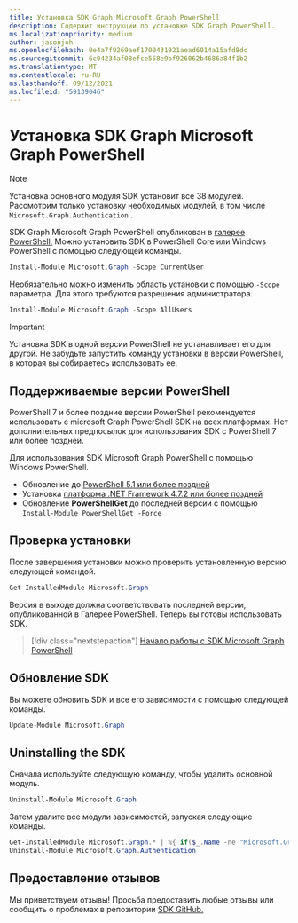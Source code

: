 ```yaml
---
title: Установка SDK Graph Microsoft Graph PowerShell
description: Содержит инструкции по установке SDK Graph PowerShell.
ms.localizationpriority: medium
author: jasonjoh
ms.openlocfilehash: 0e4a7f9269aef1700431921aead6014a15afd8dc
ms.sourcegitcommit: 6c04234af08efce558e9bf926062b4686a84f1b2
ms.translationtype: MT
ms.contentlocale: ru-RU
ms.lasthandoff: 09/12/2021
ms.locfileid: "59139046"
---
```

# <a name="install-the-microsoft-graph-powershell-sdk"></a>Установка SDK Graph Microsoft Graph PowerShell

> [!NOTE]
> Установка основного модуля SDK установит все 38 модулей. Рассмотрим только установку необходимых модулей, в том числе `Microsoft.Graph.Authentication` .

SDK Graph Microsoft Graph PowerShell опубликован в [галерее PowerShell.](https://www.powershellgallery.com/packages/Microsoft.Graph) Можно установить SDK в PowerShell Core или Windows PowerShell с помощью следующей команды.

```powershell
Install-Module Microsoft.Graph -Scope CurrentUser
```

Необязательно можно изменить область установки с помощью `-Scope` параметра. Для этого требуются разрешения администратора.

```powershell
Install-Module Microsoft.Graph -Scope AllUsers
```

> [!IMPORTANT]
> Установка SDK в одной версии PowerShell не устанавливает его для другой. Не забудьте запустить команду установки в версии PowerShell, в которая вы собираетесь использовать ее.

## <a name="supported-powershell-versions"></a>Поддерживаемые версии PowerShell

PowerShell 7 и более поздние версии PowerShell рекомендуется использовать с microsoft Graph PowerShell SDK на всех платформах. Нет дополнительных предпосылок для использования SDK с PowerShell 7 или более поздней.

Для использования SDK Microsoft Graph PowerShell с помощью Windows PowerShell.

- Обновление до [PowerShell 5.1 или более поздней](/powershell/scripting/windows-powershell/install/installing-windows-powershell#upgrading-existing-windows-powershell)
- Установка [платформа .NET Framework 4.7.2 или более поздней](/dotnet/framework/install/)
- Обновление **PowerShellGet** до последней версии с помощью `Install-Module PowerShellGet -Force`

## <a name="verify-installation"></a>Проверка установки

После завершения установки можно проверить установленную версию следующей командой.

```powershell
Get-InstalledModule Microsoft.Graph
```

Версия в выходе должна соответствовать последней версии, опубликованной в Галерее PowerShell. Теперь вы готовы использовать SDK.

> [!div class="nextstepaction"]
> [Начало работы с SDK Microsoft Graph PowerShell](get-started.md)

## <a name="updating-the-sdk"></a>Обновление SDK

Вы можете обновить SDK и все его зависимости с помощью следующей команды.

```powershell
Update-Module Microsoft.Graph
```

## <a name="uninstalling-the-sdk"></a>Uninstalling the SDK

Сначала используйте следующую команду, чтобы удалить основной модуль.

```powershell
Uninstall-Module Microsoft.Graph
```

Затем удалите все модули зависимостей, запуская следующие команды.

```powershell
Get-InstalledModule Microsoft.Graph.* | %{ if($_.Name -ne "Microsoft.Graph.Authentication"){ Uninstall-Module $_.Name } }
Uninstall-Module Microsoft.Graph.Authentication
```

## <a name="provide-feedback"></a>Предоставление отзывов

Мы приветствуем отзывы! Просьба предоставить любые отзывы или сообщить о проблемах в репозитории [SDK GitHub.](https://github.com/microsoftgraph/msgraph-sdk-powershell/issues)
